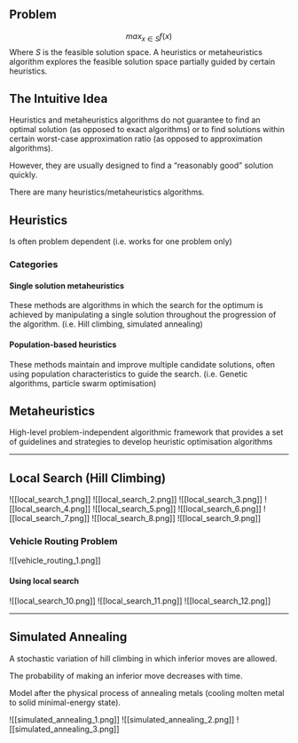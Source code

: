 ## Problem
$$max_{x\in S}f(x)$$
Where $S$ is the feasible solution space.
A heuristics or metaheuristics algorithm explores the feasible solution space partially guided by certain heuristics.

## The Intuitive Idea
Heuristics and metaheuristics algorithms do not guarantee to find an optimal solution (as opposed to exact algorithms) or to find solutions within certain worst-case approximation ratio (as opposed to approximation algorithms). 

However, they are usually designed to find a “reasonably good” solution quickly.

There are many heuristics/metaheuristics algorithms.

## Heuristics
Is often problem dependent (i.e. works for one problem only)

### Categories
#### Single solution metaheuristics
These methods are algorithms in which the search for the optimum is achieved by manipulating a single solution throughout the progression of the algorithm. (i.e. Hill climbing, simulated annealing)

#### Population-based heuristics
These methods maintain and improve multiple candidate solutions, often using population characteristics to guide the search. (i.e. Genetic algorithms, particle swarm optimisation)

## Metaheuristics
High-level problem-independent algorithmic framework that provides a set of guidelines and strategies to develop heuristic optimisation algorithms

---------------------------------
## Local Search (Hill Climbing)
![[local_search_1.png]]
![[local_search_2.png]]
![[local_search_3.png]]
![[local_search_4.png]]
![[local_search_5.png]]
![[local_search_6.png]]
![[local_search_7.png]]
![[local_search_8.png]]
![[local_search_9.png]]
### Vehicle Routing Problem
![[vehicle_routing_1.png]]

#### Using local search
![[local_search_10.png]]
![[local_search_11.png]]
![[local_search_12.png]]

---------------------
## Simulated Annealing
A stochastic variation of hill climbing in which inferior moves are allowed.

The probability of making an inferior move decreases with time.

Model after the physical process of annealing metals (cooling molten metal to solid minimal-energy state).

![[simulated_annealing_1.png]]
![[simulated_annealing_2.png]]
![[simulated_annealing_3.png]]